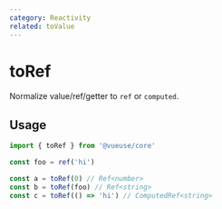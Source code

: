 ```yaml
---
category: Reactivity
related: toValue
---
```


# toRef

Normalize value/ref/getter to `ref` or `computed`.

## Usage

```ts
import { toRef } from '@vueuse/core'

const foo = ref('hi')

const a = toRef(0) // Ref<number>
const b = toRef(foo) // Ref<string>
const c = toRef(() => 'hi') // ComputedRef<string>
```
